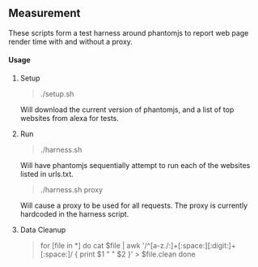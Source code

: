 ## Measurement

These scripts form a test harness around phantomjs to report web page render
time with and without a proxy.

#### Usage

1. Setup

   > ./setup.sh

   Will download the current version of phantomjs, and a list of top websites from alexa for tests.

2. Run

   > ./harness.sh

   Will have phantomjs sequentially attempt to run each of the websites listed in urls.txt.

   > ./harness.sh proxy

   Will cause a proxy to be used for all requests.  The proxy is currently hardcoded in the harness script.

3. Data Cleanup

   > for [file in *]
   > do
   >   cat $file | awk '/^[a-z./\:]+[:space:][:digit:]+[:space:]/ { print $1 " " $2 }' > $file.clean
   > done
